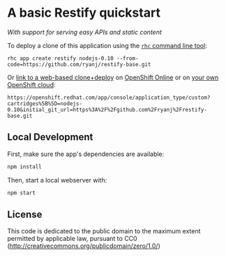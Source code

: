# A basic Restify quickstart 
*With support for serving easy APIs and static content*

To deploy a clone of this application using the [`rhc` command line tool](http://rubygems.org/gems/rhc):

    rhc app create restify nodejs-0.10 --from-code=https://github.com/ryanj/restify-base.git
    
Or [link to a web-based clone+deploy](https://openshift.redhat.com/app/console/application_type/custom?cartridges%5B%5D=nodejs-0.10&initial_git_url=https%3A%2F%2Fgithub.com%2Fryanj%2Frestify-base.git) on [OpenShift Online](http://OpenShift.com) or on [your own OpenShift cloud](http://openshift.github.io): 

    https://openshift.redhat.com/app/console/application_type/custom?cartridges%5B%5D=nodejs-0.10&initial_git_url=https%3A%2F%2Fgithub.com%2Fryanj%2Frestify-base.git

## Local Development
First, make sure the app's dependencies are available:
```bash
npm install
```

Then, start a local webserver with:
```bash
npm start
```

## License
This code is dedicated to the public domain to the maximum extent permitted by applicable law, pursuant to CC0 (http://creativecommons.org/publicdomain/zero/1.0/)
